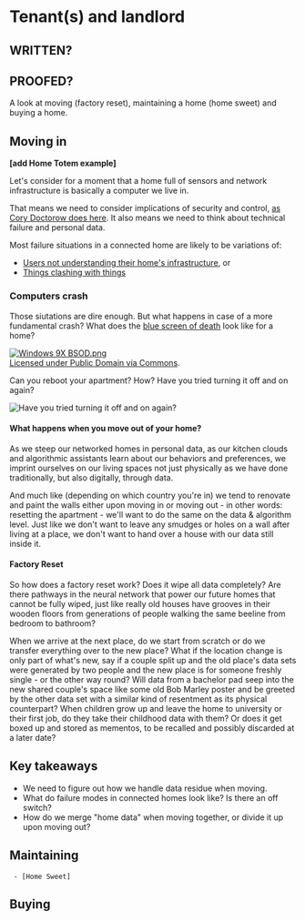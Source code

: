# Tenant(s) and landlord

## WRITTEN?
## PROOFED?

A look at moving (factory reset), maintaining a home (home sweet) and buying a home. 

## Moving in

**[add Home Totem example]**

Let's consider for a moment that a home full of sensors and network infrastructure is basically a computer we live in. 

That means we need to consider implications of security and control, [as Cory Doctorow does here](http://www.wired.co.uk/magazine/archive/2015/07/features/stop-spies). It also means we need to think about technical failure and personal data.

Most failure situations in a connected home are likely to be variations of: 

* [Users not understanding their home's infrastructure](http://www.thewavingcat.com/2015/08/03/understanding-the-connected-home-ground-rules/), or 
* [Things clashing with things](http://www.thewavingcat.com/2015/08/17/understanding-the-connected-home-managing-conflict/)


### Computers crash

Those siutations are dire enough. But what happens in case of a more fundamental crash? What does the [blue screen of death](https://en.wikipedia.org/wiki/Blue_Screen_of_Death) look like for a home?

<a href="https://commons.wikimedia.org/wiki/File:Windows_9X_BSOD.png#/media/File:Windows_9X_BSOD.png"><img src="https://upload.wikimedia.org/wikipedia/commons/3/3b/Windows_9X_BSOD.png" alt="Windows 9X BSOD.png"></a><br><a href="https://commons.wikimedia.org/wiki/File:Windows_9X_BSOD.png#/media/File:Windows_9X_BSOD.png">Licensed under Public Domain via Commons</a>.

Can you reboot your apartment? How? Have you tried turning it off and on again?

![Have you tried turning it off and on again?](https://media.giphy.com/media/F7yLXA5fJ5sLC/giphy.gif)

#### What happens when you move out of your home?

As we steep our networked homes in personal data, as our kitchen clouds and algorithmic assistants learn about our behaviors and preferences, we imprint ourselves on our living spaces not just physically as we have done traditionally, but also digitally, through data.

And much like (depending on which country you're in) we tend to renovate and paint the walls either upon moving in or moving out - in other words: resetting the apartment - we'll want to do the same on the data & algorithm level. Just like we don't want to leave any smudges or holes on a wall after living at a place, we don't want to hand over a house with our data still inside it.

#### Factory Reset

So how does a factory reset work? Does it wipe all data completely? Are there pathways in the neural network that power our future homes that cannot be fully wiped, just like really old houses have grooves in their wooden floors from generations of people walking the same beeline from bedroom to bathroom? 

When we arrive at the next place, do we start from scratch or do we transfer everything over to the new place? What if the location change is only part of what's new, say if a couple split up and the old place's data sets were generated by two people and the new place is for someone freshly single - or the other way round? Will data from a bachelor pad seep into the new shared couple's space like some old Bob Marley poster and be greeted by the other data set with a similar kind of resentment as its physical counterpart? When children grow up and leave the home to university or their first job, do they take their childhood data with them? Or does it get boxed up and stored as mementos, to be recalled and possibly discarded at a later date?

## Key takeaways

- We need to figure out how we handle data residue when moving.
- What do failure modes in connected homes look like? Is there an off switch?
- How do we merge "home data" when moving together, or divide it up upon moving out?

## Maintaining
     - [Home Sweet]
## Buying